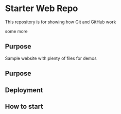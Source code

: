 # Starter Web Repo

This repository is for showing how Git and GitHub work

some more

## Purpose

Sample website with plenty of files for demos

## Purpose

## Deployment


## How to start